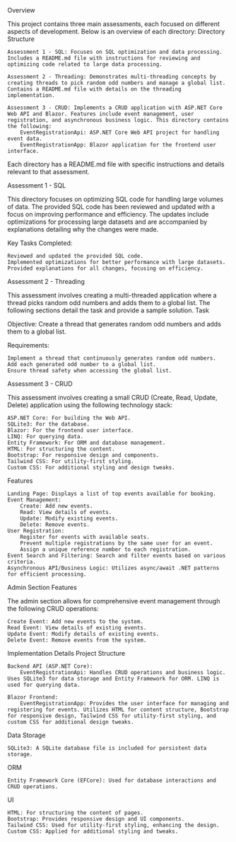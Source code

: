Overview

This project contains three main assessments, each focused on different aspects of development. Below is an overview of each directory:
Directory Structure

    Assessment 1 - SQL: Focuses on SQL optimization and data processing. Includes a README.md file with instructions for reviewing and optimizing code related to large data processing.

    Assessment 2 - Threading: Demonstrates multi-threading concepts by creating threads to pick random odd numbers and manage a global list. Contains a README.md file with details on the threading implementation.

    Assessment 3 - CRUD: Implements a CRUD application with ASP.NET Core Web API and Blazor. Features include event management, user registration, and asynchronous business logic. This directory contains the following:
        EventRegistrationApi: ASP.NET Core Web API project for handling event data.
        EventRegistrationApp: Blazor application for the frontend user interface.

Each directory has a README.md file with specific instructions and details relevant to that assessment.

Assessment 1 - SQL

This directory focuses on optimizing SQL code for handling large volumes of data. The provided SQL code has been reviewed and updated with a focus on improving performance and efficiency. The updates include optimizations for processing large datasets and are accompanied by explanations detailing why the changes were made.

Key Tasks Completed:

    Reviewed and updated the provided SQL code.
    Implemented optimizations for better performance with large datasets.
    Provided explanations for all changes, focusing on efficiency.

Assessment 2 - Threading

This assessment involves creating a multi-threaded application where a thread picks random odd numbers and adds them to a global list. The following sections detail the task and provide a sample solution.
Task

Objective: Create a thread that generates random odd numbers and adds them to a global list.

Requirements:

    Implement a thread that continuously generates random odd numbers.
    Add each generated odd number to a global list.
    Ensure thread safety when accessing the global list.


Assessment 3 - CRUD

This assessment involves creating a small CRUD (Create, Read, Update, Delete) application using the following technology stack:

    ASP.NET Core: For building the Web API.
    SQLite3: For the database.
    Blazor: For the frontend user interface.
    LINQ: For querying data.
    Entity Framework: For ORM and database management.
    HTML: For structuring the content.
    Bootstrap: For responsive design and components.
    Tailwind CSS: For utility-first styling.
    Custom CSS: For additional styling and design tweaks.

Features

    Landing Page: Displays a list of top events available for booking.
    Event Management:
        Create: Add new events.
        Read: View details of events.
        Update: Modify existing events.
        Delete: Remove events.
    User Registration:
        Register for events with available seats.
        Prevent multiple registrations by the same user for an event.
        Assign a unique reference number to each registration.
    Event Search and Filtering: Search and filter events based on various criteria.
    Asynchronous API/Business Logic: Utilizes async/await .NET patterns for efficient processing.

Admin Section Features

The admin section allows for comprehensive event management through the following CRUD operations:

    Create Event: Add new events to the system.
    Read Event: View details of existing events.
    Update Event: Modify details of existing events.
    Delete Event: Remove events from the system.

Implementation Details
Project Structure

    Backend API (ASP.NET Core):
        EventRegistrationApi: Handles CRUD operations and business logic. Uses SQLite3 for data storage and Entity Framework for ORM. LINQ is used for querying data.

    Blazor Frontend:
        EventRegistrationApp: Provides the user interface for managing and registering for events. Utilizes HTML for content structure, Bootstrap for responsive design, Tailwind CSS for utility-first styling, and custom CSS for additional design tweaks.

Data Storage

    SQLite3: A SQLite database file is included for persistent data storage.

ORM

    Entity Framework Core (EFCore): Used for database interactions and CRUD operations.

UI

    HTML: For structuring the content of pages.
    Bootstrap: Provides responsive design and UI components.
    Tailwind CSS: Used for utility-first styling, enhancing the design.
    Custom CSS: Applied for additional styling and tweaks.
